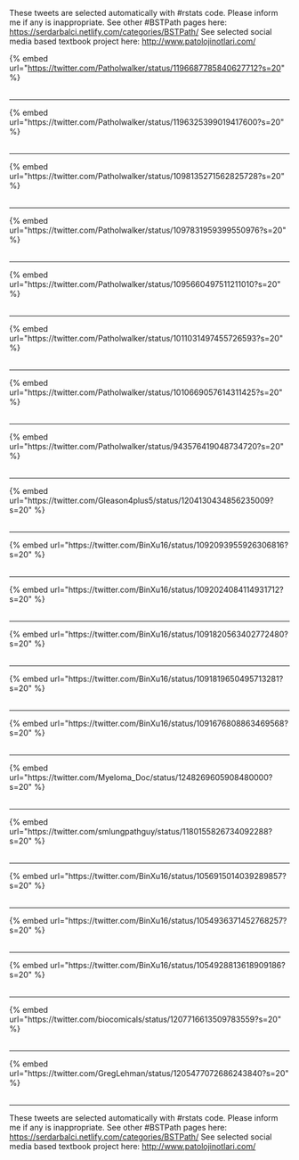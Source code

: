 

These tweets are selected automatically with #rstats code. Please inform me if any is inappropriate.
See other #BSTPath pages here: https://serdarbalci.netlify.com/categories/BSTPath/ 
See selected social media based textbook project here: http://www.patolojinotlari.com/

{% embed url="https://twitter.com/Patholwalker/status/1196687785840627712?s=20" %}<br>
<br>
<hr>
{% embed url="https://twitter.com/Patholwalker/status/1196325399019417600?s=20" %}<br>
<br>
<hr>
{% embed url="https://twitter.com/Patholwalker/status/1098135271562825728?s=20" %}<br>
<br>
<hr>
{% embed url="https://twitter.com/Patholwalker/status/1097831959399550976?s=20" %}<br>
<br>
<hr>
{% embed url="https://twitter.com/Patholwalker/status/1095660497511211010?s=20" %}<br>
<br>
<hr>
{% embed url="https://twitter.com/Patholwalker/status/1011031497455726593?s=20" %}<br>
<br>
<hr>
{% embed url="https://twitter.com/Patholwalker/status/1010669057614311425?s=20" %}<br>
<br>
<hr>
{% embed url="https://twitter.com/Patholwalker/status/943576419048734720?s=20" %}<br>
<br>
<hr>
{% embed url="https://twitter.com/Gleason4plus5/status/1204130434856235009?s=20" %}<br>
<br>
<hr>
{% embed url="https://twitter.com/BinXu16/status/1092093955926306816?s=20" %}<br>
<br>
<hr>
{% embed url="https://twitter.com/BinXu16/status/1092024084114931712?s=20" %}<br>
<br>
<hr>
{% embed url="https://twitter.com/BinXu16/status/1091820563402772480?s=20" %}<br>
<br>
<hr>
{% embed url="https://twitter.com/BinXu16/status/1091819650495713281?s=20" %}<br>
<br>
<hr>
{% embed url="https://twitter.com/BinXu16/status/1091676808863469568?s=20" %}<br>
<br>
<hr>
{% embed url="https://twitter.com/Myeloma_Doc/status/1248269605908480000?s=20" %}<br>
<br>
<hr>
{% embed url="https://twitter.com/smlungpathguy/status/1180155826734092288?s=20" %}<br>
<br>
<hr>
{% embed url="https://twitter.com/BinXu16/status/1056915014039289857?s=20" %}<br>
<br>
<hr>
{% embed url="https://twitter.com/BinXu16/status/1054936371452768257?s=20" %}<br>
<br>
<hr>
{% embed url="https://twitter.com/BinXu16/status/1054928813618909186?s=20" %}<br>
<br>
<hr>
{% embed url="https://twitter.com/biocomicals/status/1207716613509783559?s=20" %}<br>
<br>
<hr>
{% embed url="https://twitter.com/GregLehman/status/1205477072686243840?s=20" %}<br>
<br>
<hr>


These tweets are selected automatically with #rstats code. Please inform me if any is inappropriate.
See other #BSTPath pages here: https://serdarbalci.netlify.com/categories/BSTPath/ 
See selected social media based textbook project here: http://www.patolojinotlari.com/
